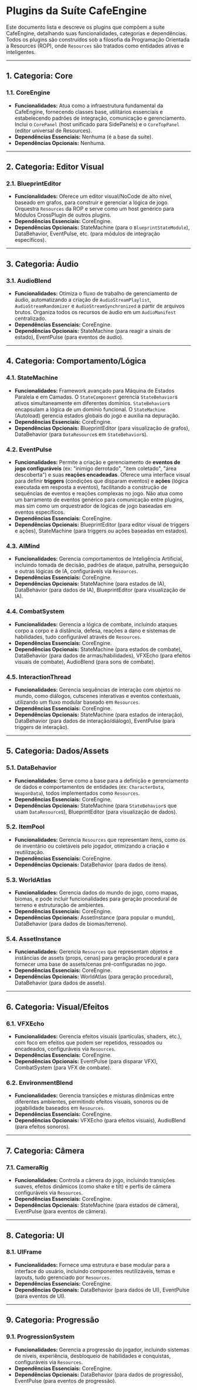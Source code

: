 # Plugins da Suíte CafeEngine

Este documento lista e descreve os plugins que compõem a suíte CafeEngine, detalhando suas funcionalidades, categorias e dependências. Todos os plugins são construídos sob a filosofia da Programação Orientada a Resources (ROP), onde `Resources` são tratados como entidades ativas e inteligentes.

---

## 1. Categoria: Core

### 1.1. CoreEngine
*   **Funcionalidades:** Atua como a infraestrutura fundamental da CafeEngine, fornecendo classes base, utilitários essenciais e estabelecendo padrões de integração, comunicação e gerenciamento. Inclui o `CorePanel` (host unificado para SidePanels) e o `CoreTopPanel` (editor universal de Resources).
*   **Dependências Essenciais:** Nenhuma (é a base da suíte).
*   **Dependências Opcionais:** Nenhuma.

---

## 2. Categoria: Editor Visual

### 2.1. BlueprintEditor
*   **Funcionalidades:** Oferece um editor visual/NoCode de alto nível, baseado em grafos, para construir e gerenciar a lógica de jogo. Orquestra `Resources` da ROP e serve como um host genérico para Módulos CrossPlugin de outros plugins.
*   **Dependências Essenciais:** CoreEngine.
*   **Dependências Opcionais:** StateMachine (para o `BlueprintStateModule`), DataBehavior, EventPulse, etc. (para módulos de integração específicos).

---

## 3. Categoria: Áudio

### 3.1. AudioBlend
*   **Funcionalidades:** Otimiza o fluxo de trabalho de gerenciamento de áudio, automatizando a criação de `AudioStreamPlaylist`, `AudioStreamRandomizer` e `AudioStreamSynchronized` a partir de arquivos brutos. Organiza todos os recursos de áudio em um `AudioManifest` centralizado.
*   **Dependências Essenciais:** CoreEngine.
*   **Dependências Opcionais:** StateMachine (para reagir a sinais de estado), EventPulse (para eventos de áudio).

---

## 4. Categoria: Comportamento/Lógica

### 4.1. StateMachine
*   **Funcionalidades:** Framework avançado para Máquina de Estados Paralela e em Camadas. O `StateComponent` gerencia `StateBehavior`s ativos simultaneamente em diferentes domínios. `StateBehavior`s encapsulam a lógica de um domínio funcional. O `StateMachine` (Autoload) gerencia estados globais do jogo e auxilia na depuração.
*   **Dependências Essenciais:** CoreEngine.
*   **Dependências Opcionais:** BlueprintEditor (para visualização de grafos), DataBehavior (para `DataResource`s em `StateBehavior`s).

### 4.2. EventPulse
*   **Funcionalidades:** Permite a criação e gerenciamento de **eventos de jogo configuráveis** (ex: "inimigo derrotado", "item coletado", "área descoberta") e suas **reações encadeadas**. Oferece uma interface visual para definir **triggers** (condições que disparam eventos) e **ações** (lógica executada em resposta a eventos), facilitando a construção de sequências de eventos e reações complexas no jogo. Não atua como um barramento de eventos genérico para comunicação entre plugins, mas sim como um orquestrador de lógicas de jogo baseadas em eventos específicos.
*   **Dependências Essenciais:** CoreEngine.
*   **Dependências Opcionais:** BlueprintEditor (para editor visual de triggers e ações), StateMachine (para triggers ou ações baseadas em estados).

### 4.3. AIMind
*   **Funcionalidades:** Gerencia comportamentos de Inteligência Artificial, incluindo tomada de decisão, padrões de ataque, patrulha, perseguição e outras lógicas de IA, configuráveis via `Resources`.
*   **Dependências Essenciais:** CoreEngine.
*   **Dependências Opcionais:** StateMachine (para estados de IA), DataBehavior (para dados de IA), BlueprintEditor (para visualização de IA).

### 4.4. CombatSystem
*   **Funcionalidades:** Gerencia a lógica de combate, incluindo ataques corpo a corpo e à distância, defesa, reações a dano e sistemas de habilidades, tudo configurável através de `Resources`.
*   **Dependências Essenciais:** CoreEngine.
*   **Dependências Opcionais:** StateMachine (para estados de combate), DataBehavior (para dados de armas/habilidades), VFXEcho (para efeitos visuais de combate), AudioBlend (para sons de combate).

### 4.5. InteractionThread
*   **Funcionalidades:** Gerencia sequências de interação com objetos no mundo, como diálogos, cutscenes interativas e eventos contextuais, utilizando um fluxo modular baseado em `Resources`.
*   **Dependências Essenciais:** CoreEngine.
*   **Dependências Opcionais:** StateMachine (para estados de interação), DataBehavior (para dados de interação/diálogo), EventPulse (para triggers de interação).

---

## 5. Categoria: Dados/Assets

### 5.1. DataBehavior
*   **Funcionalidades:** Serve como a base para a definição e gerenciamento de dados e comportamentos de entidades (ex: `CharacterData`, `WeaponData`), todos implementados como `Resources`.
*   **Dependências Essenciais:** CoreEngine.
*   **Dependências Opcionais:** StateMachine (para `StateBehavior`s que usam `DataResource`s), BlueprintEditor (para visualização de dados).

### 5.2. ItemPool
*   **Funcionalidades:** Gerencia `Resources` que representam itens, como os de inventário ou coletáveis pelo jogador, otimizando a criação e reutilização.
*   **Dependências Essenciais:** CoreEngine.
*   **Dependências Opcionais:** DataBehavior (para dados de itens).

### 5.3. WorldAtlas
*   **Funcionalidades:** Gerencia dados do mundo do jogo, como mapas, biomas, e pode incluir funcionalidades para geração procedural de terreno e estruturação de ambientes.
*   **Dependências Essenciais:** CoreEngine.
*   **Dependências Opcionais:** AssetInstance (para popular o mundo), DataBehavior (para dados de biomas/terreno).

### 5.4. AssetInstance
*   **Funcionalidades:** Gerencia `Resources` que representam objetos e instâncias de assets (props, cenas) para geração procedural e para fornecer uma base de assets/cenas pré-configuradas no jogo.
*   **Dependências Essenciais:** CoreEngine.
*   **Dependências Opcionais:** WorldAtlas (para geração procedural), DataBehavior (para dados de assets).

---

## 6. Categoria: Visual/Efeitos

### 6.1. VFXEcho
*   **Funcionalidades:** Gerencia efeitos visuais (partículas, shaders, etc.), com foco em efeitos que podem ser repetidos, ressoados ou encadeados, configuráveis via `Resources`.
*   **Dependências Essenciais:** CoreEngine.
*   **Dependências Opcionais:** EventPulse (para disparar VFX), CombatSystem (para VFX de combate).

### 6.2. EnvironmentBlend
*   **Funcionalidades:** Gerencia transições e misturas dinâmicas entre diferentes ambientes, permitindo efeitos visuais, sonoros ou de jogabilidade baseados em `Resources`.
*   **Dependências Essenciais:** CoreEngine.
*   **Dependências Opcionais:** VFXEcho (para efeitos visuais), AudioBlend (para efeitos sonoros).

---

## 7. Categoria: Câmera

### 7.1. CameraRig
*   **Funcionalidades:** Controla a câmera do jogo, incluindo transições suaves, efeitos dinâmicos (como shake e tilt) e perfis de câmera configuráveis via `Resources`.
*   **Dependências Essenciais:** CoreEngine.
*   **Dependências Opcionais:** StateMachine (para estados de câmera), EventPulse (para eventos de câmera).

---

## 8. Categoria: UI

### 8.1. UIFrame
*   **Funcionalidades:** Fornece uma estrutura e base modular para a interface do usuário, incluindo componentes reutilizáveis, temas e layouts, tudo gerenciado por `Resources`.
*   **Dependências Essenciais:** CoreEngine.
*   **Dependências Opcionais:** DataBehavior (para dados de UI), EventPulse (para eventos de UI).

---

## 9. Categoria: Progressão

### 9.1. ProgressionSystem
*   **Funcionalidades:** Gerencia a progressão do jogador, incluindo sistemas de níveis, experiência, desbloqueio de habilidades e conquistas, configuráveis via `Resources`.
*   **Dependências Essenciais:** CoreEngine.
*   **Dependências Opcionais:** DataBehavior (para dados de progressão), EventPulse (para eventos de progressão).
